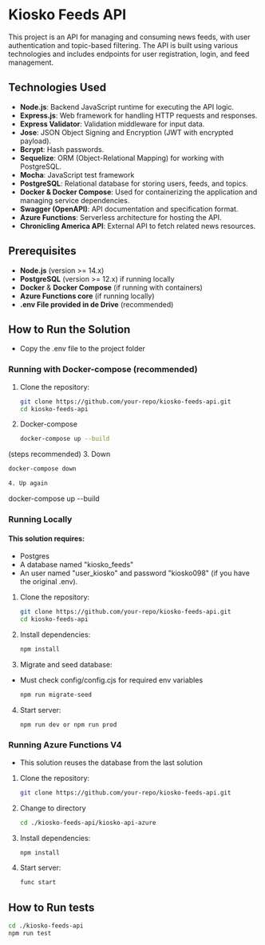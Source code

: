 # Kiosko Feeds API

This project is an API for managing and consuming news feeds, with user authentication and topic-based filtering. The API is built using various technologies and includes endpoints for user registration, login, and feed management.

## Technologies Used

- **Node.js**: Backend JavaScript runtime for executing the API logic.
- **Express.js**: Web framework for handling HTTP requests and responses.
- **Express Validator**: Validation middleware for input data.
- **Jose**: JSON Object Signing and Encryption (JWT with encrypted payload).
- **Bcrypt**: Hash passwords.
- **Sequelize**: ORM (Object-Relational Mapping) for working with PostgreSQL.
- **Mocha**: JavaScript test framework
- **PostgreSQL**: Relational database for storing users, feeds, and topics.
- **Docker & Docker Compose**: Used for containerizing the application and managing service dependencies.
- **Swagger (OpenAPI)**: API documentation and specification format.
- **Azure Functions**: Serverless architecture for hosting the API.
- **Chronicling America API**: External API to fetch related news resources.

## Prerequisites

- **Node.js** (version >= 14.x)
- **PostgreSQL** (version >= 12.x) if running locally
- **Docker** & **Docker Compose** (if running with containers)
- **Azure Functions core** (if running locally)
- **.env File provided in de Drive** (recommended)

## How to Run the Solution

- Copy the .env file to the project folder
   

### Running with Docker-compose (recommended)
1. Clone the repository:

   ```bash
   git clone https://github.com/your-repo/kiosko-feeds-api.git
   cd kiosko-feeds-api

2. Docker-compose
   ```bash
   docker-compose up --build

(steps recommended)
3. Down
   ```bash
   docker-compose down

4. Up again
   ```
   docker-compose up --build

### Running Locally
#### This solution requires:
- Postgres
- A database named "kiosko_feeds"
- An user named "user_kiosko" and password "kiosko098" (if you have the original .env).

1. Clone the repository:

   ```bash
   git clone https://github.com/your-repo/kiosko-feeds-api.git
   cd kiosko-feeds-api

2. Install dependencies:

   ```bash
   npm install

3. Migrate and seed database:
- Must check config/config.cjs for required env variables
   ```bash
   npm run migrate-seed

4. Start server:
   ```bash
   npm run dev or npm run prod

### Running Azure Functions V4
- This solution reuses the database from the last solution


1. Clone the repository:

   ```bash
   git clone https://github.com/your-repo/kiosko-feeds-api.git

2. Change to directory
   ```Bash
   cd ./kiosko-feeds-api/kiosko-api-azure
   
3. Install dependencies:

   ```bash
   npm install

4. Start server:
   ```bash
   func start

## How to Run tests

   ```bash
   cd ./kiosko-feeds-api
   npm run test